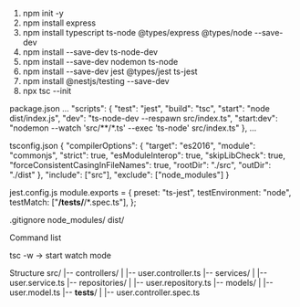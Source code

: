 1. npm init -y
3. npm install express
4. npm install typescript ts-node @types/express @types/node --save-dev
5. npm install --save-dev ts-node-dev
6. npm install --save-dev nodemon ts-node
7. npm install --save-dev jest @types/jest ts-jest
8. npm install @nestjs/testing --save-dev
9. npx tsc --init

package.json
...
  "scripts": {
    "test": "jest",
    "build": "tsc",
    "start": "node dist/index.js",
    "dev": "ts-node-dev --respawn src/index.ts",
    "start:dev": "nodemon --watch 'src/**/*.ts' --exec 'ts-node' src/index.ts"
  },
...

tsconfig.json
{
  "compilerOptions": {
    "target": "es2016",
    "module": "commonjs",
    "strict": true,
    "esModuleInterop": true,
    "skipLibCheck": true,
    "forceConsistentCasingInFileNames": true,
    "rootDir": "./src",
    "outDir": "./dist"
  },
  "include": ["src"],
  "exclude": ["node_modules"]
}

jest.config.js
module.exports = {
  preset: "ts-jest",
  testEnvironment: "node",
  testMatch: ["**/__tests__/**/*.spec.ts"],
};

.gitignore
node_modules/
dist/

Command list

tsc -w     ->     start watch mode


Structure
src/
|-- controllers/
|   |-- user.controller.ts
|-- services/
|   |-- user.service.ts
|-- repositories/
|   |-- user.repository.ts
|-- models/
|   |-- user.model.ts
|-- __tests__/
|   |-- user.controller.spec.ts